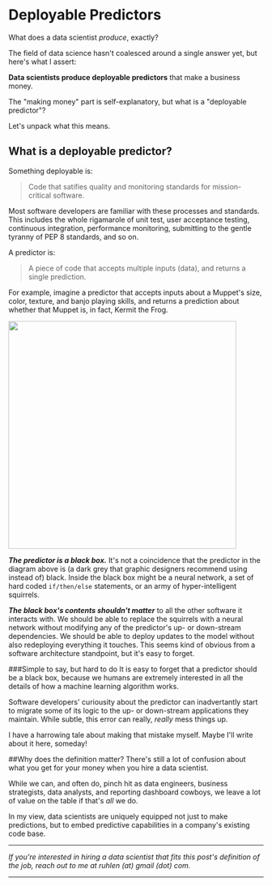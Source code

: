 # Deployable Predictors


What does a data scientist *produce*, exactly?

The field of data science hasn't coalesced around a single answer yet, but here's what I assert:

**Data scientists produce deployable predictors** that make a business money.

The "making money" part is self-explanatory, but what is a "deployable predictor"?

Let's unpack what this means.

## What is a deployable predictor?

Something deployable is:

> Code that satifies quality and monitoring standards for mission-critical software.

Most software developers are familiar with these processes and standards.  This includes the whole rigamarole of unit test, user acceptance testing, continuous integration, performance monitoring, submitting to the gentle tyranny of PEP 8 standards, and so on.

A predictor is:

> A piece of code that accepts multiple inputs (data), and returns a single prediction.

For example, imagine a predictor that accepts inputs about a Muppet's size, color, texture, and banjo playing skills, and returns a prediction about whether that Muppet is, in fact, Kermit the Frog.

<img src="kermit_predictor.png" width="450">


***The predictor is a black box.*** It's not a coincidence that the predictor in the diagram above is (a dark grey that graphic designers recommend using instead of) black.  Inside the black box might be a neural network, a set of hard coded `if/then/else` statements, or an army of hyper-intelligent squirrels.  

***The black box's contents shouldn't matter*** to all the other software it interacts with.  We should be able to replace the squirrels with a neural network without modifying any of the predictor's up- or down-stream dependencies. We should be able to deploy updates to the model without also redeploying everything it touches. This seems kind of obvious from a software architecture standpoint, but it's easy to forget.


###Simple to say, but hard to do
It is easy to forget that a predictor should be a black box, because we humans are extremely interested in all the details of how a machine learning algorithm works.

Software developers' curiousity about the predictor can inadvertantly start to migrate some of its logic to the up- or down-stream applications they maintain.  While subtle, this error can really, _really_ mess things up.

I have a harrowing tale about making that mistake myself. Maybe I'll write about it here, someday!

##Why does the definition matter?
There's still a lot of confusion about what you get for your money when you hire a data scientist.

While we can, and often do, pinch hit as data engineers, business strategists, data analysts, and reporting dashboard cowboys, we leave a lot of value on the table if that's _all_ we do.

In my view, data scientists are uniquely equipped not just to make predictions, but to embed predictive capabilities in a company's existing code base. 

---
*If you're interested in hiring a data scientist that fits this post's definition of the job, reach out to me at ruhlen (at) gmail (dot) com.*

---







